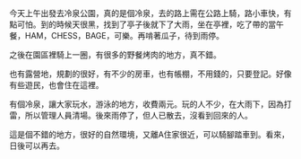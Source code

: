 今天上午出發去冷泉公園，真的是個冷泉，去的路上需在公路上騎，路小車快，有點可怕。到的時候天很黑，找到了亭子後就下了大雨，坐在亭裡，吃了帶的當午餐，HAM，CHESS，BAGE，可樂。再啃著瓜子，待到雨停。 

之後在園區裡騎上一圈，有很多的野餐烤肉的地方，真不錯。

也有露營地，規劃的很好，有不少的房車，也有帳棚，不用錢的，只要登記。好像有些遊民，也會住在這裡。

有個冷泉，讓大家玩水，游泳的地方，收費兩元。玩的人不少，在大雨下，因為打雷，所以管理人員清場。後來雨停了，但人已散去，沒看到回來的人。

這是個不錯的地方，很好的自然環境，又離A住家很近，可以騎腳踏車到。看來，日後可以再去。

